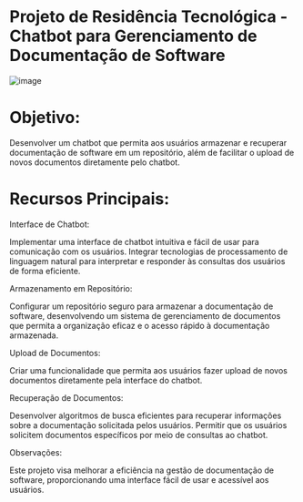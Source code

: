 # Projeto de Residência Tecnológica - Chatbot para Gerenciamento de Documentação de Software

![image](https://github.com/Squad13-Accenture/IA/assets/112042523/76fc7993-7f47-4737-93e1-7c19f74614b5)

# Objetivo:
Desenvolver um chatbot que permita aos usuários armazenar e recuperar documentação de software em um repositório, além de facilitar o upload de novos documentos diretamente pelo chatbot.

# Recursos Principais:

Interface de Chatbot:

Implementar uma interface de chatbot intuitiva e fácil de usar para comunicação com os usuários.
Integrar tecnologias de processamento de linguagem natural para interpretar e responder às consultas dos usuários de forma eficiente.

Armazenamento em Repositório:

Configurar um repositório seguro para armazenar a documentação de software,
desenvolvendo um sistema de gerenciamento de documentos que permita a organização eficaz e o acesso rápido à documentação armazenada.

Upload de Documentos:

Criar uma funcionalidade que permita aos usuários fazer upload de novos documentos diretamente pela interface do chatbot.


Recuperação de Documentos:

Desenvolver algoritmos de busca eficientes para recuperar informações sobre a documentação solicitada pelos usuários.
Permitir que os usuários solicitem documentos específicos por meio de consultas ao chatbot.

Observações:

Este projeto visa melhorar a eficiência na gestão de documentação de software, proporcionando uma interface fácil de usar e acessível aos usuários.
